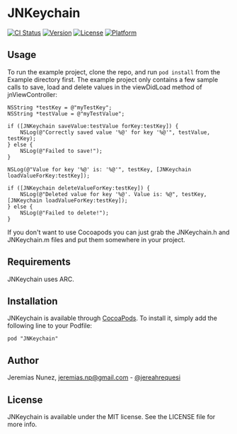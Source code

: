 # JNKeychain

[![CI Status](http://img.shields.io/travis/jeremangnr/JNKeychain.svg?style=flat)](https://travis-ci.org/jeremangnr/JNKeychain)
[![Version](https://img.shields.io/cocoapods/v/JNKeychain.svg?style=flat)](http://cocoadocs.org/docsets/JNKeychain)
[![License](https://img.shields.io/cocoapods/l/JNKeychain.svg?style=flat)](http://cocoadocs.org/docsets/JNKeychain)
[![Platform](https://img.shields.io/cocoapods/p/JNKeychain.svg?style=flat)](http://cocoadocs.org/docsets/JNKeychain)

## Usage

To run the example project, clone the repo, and run `pod install` from the Example directory first. The example project only contains a few sample calls to save, load and delete values in the viewDidLoad method of jnViewController:

    NSString *testKey = @"myTestKey";
    NSString *testValue = @"myTestValue";

    if ([JNKeychain saveValue:testValue forKey:testKey]) {
        NSLog(@"Correctly saved value '%@' for key '%@'", testValue, testKey);
    } else {
        NSLog(@"Failed to save!");
    }

    NSLog(@"Value for key '%@' is: '%@'", testKey, [JNKeychain loadValueForKey:testKey]);

    if ([JNKeychain deleteValueForKey:testKey]) {
        NSLog(@"Deleted value for key '%@'. Value is: %@", testKey, [JNKeychain loadValueForKey:testKey]);
    } else {
        NSLog(@"Failed to delete!");
    }

If you don't want to use Cocoapods you can just grab the JNKeychain.h and JNKeychain.m files and put them somewhere in your project.

## Requirements

JNKeychain uses ARC.

## Installation

JNKeychain is available through [CocoaPods](http://cocoapods.org). To install
it, simply add the following line to your Podfile:

    pod "JNKeychain"

## Author

Jeremias Nunez, jeremias.np@gmail.com - [@jereahrequesi](https://twitter.com/jereahrequesi)

## License

JNKeychain is available under the MIT license. See the LICENSE file for more info.

